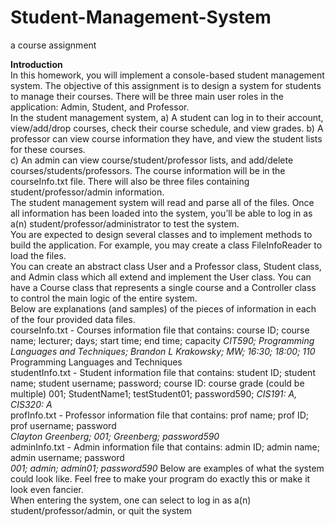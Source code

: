 # Student-Management-System
a course assignment

**Introduction**  
In this homework, you will implement a console-based student management system. The objective of this assignment is to design a system for students to manage their courses. There will be three main user roles in the application: Admin, Student, and Professor.  
In the student management system, a) A student can log in to their account, view/add/drop courses, check their course schedule, and view grades. b) A professor can view course information they have, and view the student lists for these courses.  
c) An admin  can view course/student/professor lists, and add/delete  
courses/students/professors. The course information will be in the  courseInfo.txt file. There will also be  three files  containing student/professor/admin information.  
The student management system  will read and parse all of the files. Once all information has been loaded into the system, you’ll be able to log in as a(n) student/professor/administrator to test the system.  
You are expected to design several classes and to implement methods to build  the application. For example, you may create a class  FileInfoReader  to load the files.  
You can create an abstract class  User  and a  Professor  class,  Student  class,  and Admin  class which all extend and implement the  User  class. You can have a  Course  class  that represents a single course and a  Controller  class to control the main logic of the entire system.  
Below are explanations (and samples) of the pieces of information in each of the four provided data files.  
courseInfo.txt  -  Courses information file that contains:  course ID; course name; lecturer; days; start time; end time; capacity 
*CIT590; Programming Languages and Techniques; Brandon L  Krakowsky; MW; 16:30; 18:00; 110*
Programming Languages and Techniques  
studentInfo.txt  -  Student information file that contains:  student ID; student name;  student username; password; course ID: course grade (could be multiple)  001; StudentName1; testStudent01; password590; *CIS191: A,  CIS320: A*  
profInfo.txt  -  Professor information file that  contains:  prof name; prof ID; prof username; password  
*Clayton Greenberg; 001; Greenberg; password590*  
adminInfo.txt  -  Admin information file that contains:  admin ID; admin name; admin username; password  
*001; admin; admin01; password590*
Below are examples  of what the system could look like. Feel free to make your program do exactly this or make it look even fancier.  
When entering the system, one can select to log in as a(n) student/professor/admin,  or quit the system
